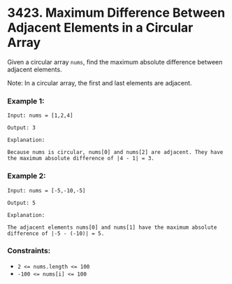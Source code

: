 # 3423. Maximum Difference Between Adjacent Elements in a Circular Array

Given a circular array `nums`, find the maximum absolute difference between adjacent elements.

Note: In a circular array, the first and last elements are adjacent.

### Example 1:

```
Input: nums = [1,2,4]

Output: 3

Explanation:

Because nums is circular, nums[0] and nums[2] are adjacent. They have the maximum absolute difference of |4 - 1| = 3.
```

### Example 2:

```
Input: nums = [-5,-10,-5]

Output: 5

Explanation:

The adjacent elements nums[0] and nums[1] have the maximum absolute difference of |-5 - (-10)| = 5.
```

### Constraints:

- `2 <= nums.length <= 100`
- `-100 <= nums[i] <= 100`
